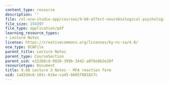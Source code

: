 ```yaml
---
content_type: resource
description: ''
file: /ol-ocw-studio-app/courses/9-68-affect-neurobiological-psychological-and-sociocultural-counterparts-of-feelings-spring-2013/1a82d4c6101c616eca45b6657081817c_MIT9_68S13_MFA_rtn_fm_L3.pdf
file_size: 154397
file_type: application/pdf
learning_resource_types:
- Lecture Notes
license: https://creativecommons.org/licenses/by-nc-sa/4.0/
ocw_type: OCWFile
parent_title: Lecture Notes
parent_type: CourseSection
parent_uid: e152b6cd-9020-399b-3442-a0f6e8b2e20f
resourcetype: Document
title: 9.68 Lecture 3 Notes - MFA reaction form
uid: 1a82d4c6-101c-616e-ca45-b6657081817c
---
```

